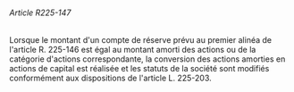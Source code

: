 ###### Article R225-147

Lorsque le montant d'un compte de réserve prévu au premier alinéa de l'article R. 225-146 est égal au montant amorti des actions ou de la catégorie d'actions correspondante, la conversion des actions amorties en actions de capital est réalisée et les statuts de la société sont modifiés conformément aux dispositions de l'article L. 225-203.

